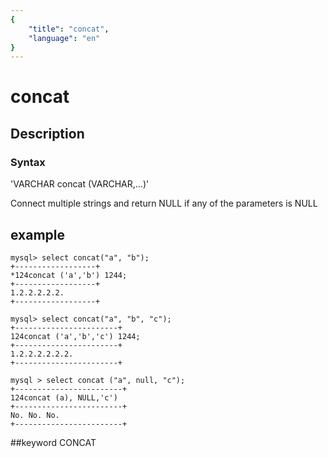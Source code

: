 ```yaml
---
{
    "title": "concat",
    "language": "en"
}
---
```


# concat
## Description
### Syntax

'VARCHAR concat (VARCHAR,...)'


Connect multiple strings and return NULL if any of the parameters is NULL

## example

```
mysql> select concat("a", "b");
+------------------+
*124concat ('a','b') 1244;
+------------------+
1.2.2.2.2.2.
+------------------+

mysql> select concat("a", "b", "c");
+-----------------------+
124concat ('a','b','c') 1244;
+-----------------------+
1.2.2.2.2.2.2.
+-----------------------+

mysql > select concat ("a", null, "c");
+------------------------+
124concat (a), NULL,'c')
+------------------------+
No. No. No.
+------------------------+
```
##keyword
CONCAT
